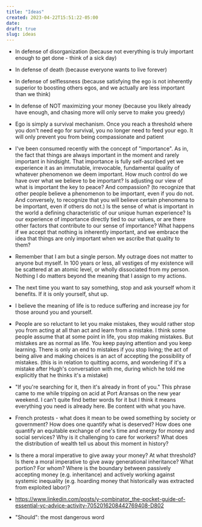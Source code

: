 ```yaml
---
title: "Ideas"
created: 2023-04-22T15:51:22-05:00
date:
draft: true
slug: ideas
---
```


- In defense of disorganization (because not everything is truly important enough to get done - think of a sick day)
- In defense of death (because everyone wants to live forever)
- In defense of selflessness (because satisfying the ego is not inherently superior to boosting others egos, and we actually are less important than we think)
- In defense of NOT maximizing your money (because you likely already have enough, and chasing more will only serve to make you greedy)
- Ego is simply a survival mechanism. Once you reach a threshold where you don't need ego for survival, you no longer need to feed your ego. It will only prevent you from being compassionate and patient
- I've been consumed recently with the concept of "importance". As in, the fact that things are always important in the moment and rarely important in hindsight. That importance is fully self-ascribed yet we experience it as an immutable, irrevocable, fundamental quality of whatever phenomenon we deem important. How much control do we have over what we believe to be important? Is adjusting our view of what is important the key to peace? And compassion? (to recognize that other people believe a phenomenon to be important, even if you do not. And conversely, to recognize that you will believe certain phenomena to be important, even if others do not.) Is the sense of what is important in the world a defining characteristic of our unique human experience? Is our experience of importance directly tied to our values, or are there other factors that contribute to our sense of importance? What happens if we accept that nothing is inherently important, and we embrace the idea that things are only important when we ascribe that quality to them?
- Remember that I am but a single person. My outrage does not matter to anyone but myself. In 100 years or less, all vestiges of my existence will be scattered at an atomic level, or wholly dissociated from my person. Nothing I do matters beyond the meaning that I assign to my actions.
- The next time you want to say something, stop and ask yourself whom it benefits. If it is only yourself, shut up.
- I believe the meaning of life is to reduce suffering and increase joy for those around you and yourself.
- People are so reluctant to let you make mistakes, they would rather stop you from acting at all than act and learn from a mistake. I think some people assume that at some point in life, you stop making mistakes. But mistakes are as normal as life. You keep paying attention and you keep learning. There is only an end to mistakes if you stop living; the act of being alive and making choices is an act of accepting the possibility of mistakes. (this is in relation to quitting acorns, and wondering if it's a mistake after Hugh's conversation with me, during which he told me explicitly that he thinks it's a mistake)
- "If you're searching for it, then it's already in front of you." This phrase came to me while tripping on acid at Port Aransas on the new year weekend. I can't quite find better words for it but I think it means everything you need is already here. Be content with what you have.
- French protests - what does it mean to be owed something by society or government? How does one quantify what is deserved? How does one quantify an equitable exchange of one's time and energy for money and social services? Why is it challenging to care for workers? What does the distribution of wealth tell us about this moment in history?
- Is there a moral imperative to give away your money? At what threshold? Is there a moral imperative to give away generational inheritance? What portion? For whom? Where is the boundary between passively accepting money (e.g. inheritance) and actively working against systemic inequality (e.g. hoarding money that historically was extracted from exploited labor)?
- https://www.linkedin.com/posts/y-combinator_the-pocket-guide-of-essential-yc-advice-activity-7052016208442769408-D802

- "Should": the most dangerous word
